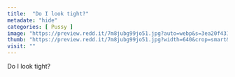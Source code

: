 ```yaml
---
title:  "Do I look tight?"
metadate: "hide"
categories: [ Pussy ]
image: "https://preview.redd.it/7m8jubg99jo51.jpg?auto=webp&s=3ea20f4313cb548a644a1a472d48708b43dd1ce1"
thumb: "https://preview.redd.it/7m8jubg99jo51.jpg?width=640&crop=smart&auto=webp&s=d712b71f3bcbf9799c68395d4b69730e4b91c7f3"
visit: ""
---
```

Do I look tight?
